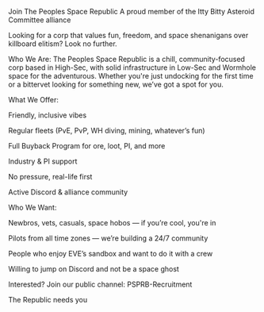 Join The Peoples Space Republic
A proud member of the Itty Bitty Asteroid Committee alliance

Looking for a corp that values fun, freedom, and space shenanigans over killboard elitism? Look no further.

Who We Are:
The Peoples Space Republic is a chill, community-focused corp based in High-Sec, with solid infrastructure in Low-Sec and Wormhole space for the adventurous. Whether you're just undocking for the first time or a bittervet looking for something new, we’ve got a spot for you.

What We Offer:

Friendly, inclusive vibes

Regular fleets (PvE, PvP, WH diving, mining, whatever’s fun)

Full Buyback Program for ore, loot, PI, and more

Industry & PI support

No pressure, real-life first

Active Discord & alliance community

Who We Want:

Newbros, vets, casuals, space hobos — if you’re cool, you're in

Pilots from all time zones — we’re building a 24/7 community

People who enjoy EVE’s sandbox and want to do it with a crew

Willing to jump on Discord and not be a space ghost

Interested?
Join our public channel:  PSPRB-Recruitment 

The Republic needs you
